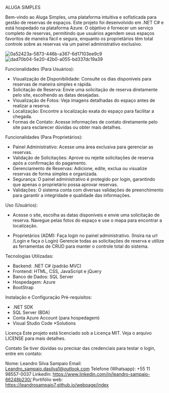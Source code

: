 ALUGA SIMPLES 

Bem-vindo ao Aluga Simples, uma plataforma intuitiva e sofisticada para gestão de reservas de espaços. 
Este projeto foi desenvolvido em .NET C# e está hospedado na plataforma Azure. O objetivo é fornecer um 
serviço completo de reservas, permitindo que usuários agendem seus espaços favoritos de maneira fácil e
segura, enquanto os proprietários têm total controle sobre as reservas via um painel administrativo exclusivo.

![0a52423a-5873-446b-a367-6d17103ee9c9](https://github.com/user-attachments/assets/4ea69dca-25b1-4beb-a776-dc4931793a6a)
![dad70b04-5e20-42b0-a055-bd337dc19a39](https://github.com/user-attachments/assets/17efea06-7d4c-4119-812d-d3063e9adfd9)


Funcionalidades (Para Usuários):
- Visualização de Disponibilidade: Consulte os dias disponíveis para reservas de maneira simples e rápida.
- Solicitação de Reserva: Envie uma solicitação de reserva diretamente pelo site, escolhendo as datas desejadas.
- Visualização de Fotos: Veja imagens detalhadas do espaço antes de realizar a reserva.
- Localização: Encontre a localização exata do espaço para facilitar a chegada.
- Formas de Contato: Acesse informações de contato diretamente pelo site para esclarecer dúvidas ou obter mais detalhes.

Funcionalidades (Para Proprietários):
- Painel Administrativo: Acesse uma área exclusiva para gerenciar as reservas.
- Validação de Solicitações: Aprove ou rejeite solicitações de reserva após a confirmação do pagamento.
- Gerenciamento de Reservas: Adicione, edite, exclua ou visualize reservas de forma simples e organizada.
- Segurança: O painel administrativo é protegido por login, garantindo que apenas o proprietário possa aprovar reservas.
- Validações: O sistema conta com diversas validações de preenchimento para garantir a integridade e qualidade das informações.

Uso (Usuários):
- Acesse o site, escolha as datas disponíveis e envie uma solicitação de reserva.
Navegue pelas fotos do espaço e use o mapa para encontrar a localização.

- Proprietários (ADM):
Faça login no painel administrativo. (Insira na url /Login e faça o Login)
Gerencie todas as solicitações de reserva e utilize as ferramentas de CRUD para manter o controle total do sistema.


Tecnologias Utilizadas:
- Backend: .NET C# (padrão MVC)
- Frontend: HTML, CSS, JavaScript e jQuery
- Banco de Dados: SQL Server
- Hospedagem: Azure
- BootStrap


Instalação e Configuração
Pré-requisitos:
- .NET SDK
- SQL Server (BDA)
- Conta Azure Account (para hospedagem)
- Visual Studio Code *Solutions



Licença
Este projeto está licenciado sob a Licença MIT. Veja o arquivo LICENSE para mais detalhes.

Contato
Se tiver dúvidas ou precisar das credenciais para testar o login, entre em contato:

Nome: Leandro Silva Sampaio
Email: Leandro_sampaio.dasilva1@outlook.com
Telefone (Whatsapp): +55 11 98557-0037
LinkedIn: https://www.linkedin.com/in/leandro-sampaio-66248b230/
Portifólio web: https://leandrosampaio7.github.io/webpage/index
